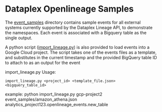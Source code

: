 # Dataplex Openlineage Samples


The [event_samples](/event_samples) directory contains sample events for all external systems currently supported by the Dataplex Lineage API, to demonstrate the namespaces. Each event is associated with a Bigquery table as the single output.

A python script ([import_lineage.py](import_lines.py)) is also provided to load events into a Google Cloud project. 
The script takes one of the events files as a template, and substitutes in the current timestamp and the provided BigQuery table ID to attach to as an output for the event

import_lineage.py
Usage:
```
import_lineage.py <project_id> <template_file.json> <bigquery_table_id>
```

example:
python import_lineage.py gcp-project2 event_samples/amazon_athena.json analytics_project123.openlineage_events.new_table



